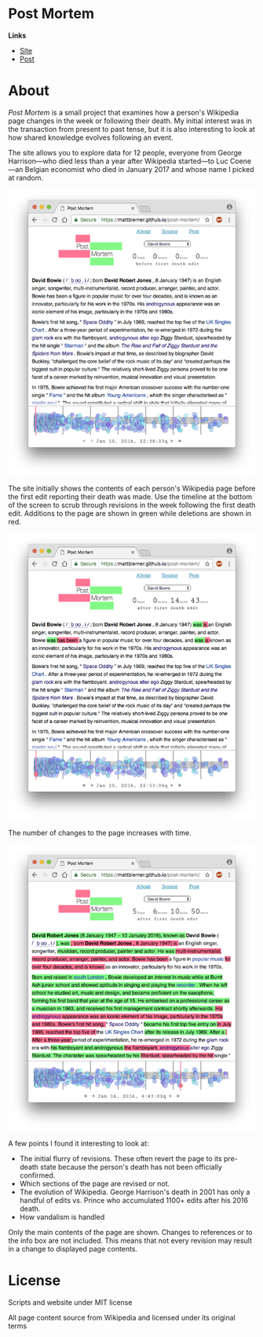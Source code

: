 # Post Mortem


**Links**

- [Site](https://mattbierner.github.io/post-mortem/)
- [Post](http://blog.mattbierner.com/post-mortem)


# About
*Post Mortem* is a small project that examines how a person's Wikipedia page changes in the week or following their death. My initial interest was in the transaction from present to past tense, but it is also interesting to look at how shared knowledge evolves following an event. 

The site allows you to explore data for 12 people, everyone from George Harrison—who died less than a year after Wikipedia started—to Luc Coene—an Belgian economist who died in January 2017 and whose name I picked at random.

![](documentation/initial.png)

The site initially shows the contents of each person's Wikipedia page before the first edit reporting their death was made. Use the timeline at the bottom of the screen to scrub through revisions in the week following the first death edit. Additions to the page are shown in green while deletions are shown in red.

![](documentation/small-changes.png)

The number of changes to the page increases with time. 

![](documentation/many-changes.png)

A few points I found it interesting to look at:

- The initial flurry of revisions. These often revert the page to its pre-death state because the person's death has not been officially confirmed.
- Which sections of the page are revised or not.
- The evolution of Wikipedia. George Harrison's death in 2001 has only a handful of edits vs. Prince who accumulated 1100+ edits after his 2016 death.
- How vandalism is handled

Only the main contents of the page are shown. Changes to references or to the info box are not included. This means that not every revision may result in a change to displayed page contents.



# License
Scripts and website under MIT license

All page content source from Wikipedia and licensed under its original terms